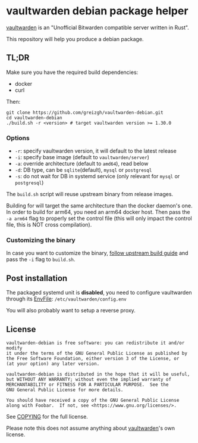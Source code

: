 # vaultwarden debian package helper

[vaultwarden](https://github.com/dani-garcia/vaultwarden) is an "Unofficial Bitwarden compatible server written in Rust".

This repository will help you produce a debian package.

## TL;DR

Make sure you have the required build dependencies:
* docker
* curl

Then:

```
git clone https://github.com/greizgh/vaultwarden-debian.git
cd vaultwarden-debian
./build.sh -r <version> # target vaultwarden version >= 1.30.0
```

### Options

- `-r`: specify vaultwarden version, it will default to the latest release
- `-i`: specify base image (default to `vaultwarden/server`)
- `-a`: override architecture (default to `amd64`), read below
- `-d`: DB type, can be `sqlite`(default), `mysql` or `postgresql`
- `-s`: do not wait for DB in systemd service (only relevant for `mysql` or `postgresql`)

The `build.sh` script will reuse upstream binary from release images.

Building for will target the same architecture than the docker daemon's one.
In order to build for arm64, you need an arm64 docker host.
Then pass the `-a arm64` flag to properly set the control file (this will only impact the control file, this is NOT cross compilation).

### Customizing the binary

In case you want to customize the binary, [follow upstream build guide](https://github.com/dani-garcia/vaultwarden/tree/main/docker#vaultwarden-container-building) and pass the `-i` flag to `build.sh`.


## Post installation

The packaged systemd unit is **disabled**, you need to configure vaultwarden through its
[EnvFile](https://www.freedesktop.org/software/systemd/man/systemd.service.html#Command%20lines):
`/etc/vaultwarden/config.env`

You will also probably want to setup a reverse proxy.


## License

    vaultwarden-debian is free software: you can redistribute it and/or modify
    it under the terms of the GNU General Public License as published by
    the Free Software Foundation, either version 3 of the License, or
    (at your option) any later version.

    vaultwarden-debian is distributed in the hope that it will be useful,
    but WITHOUT ANY WARRANTY; without even the implied warranty of
    MERCHANTABILITY or FITNESS FOR A PARTICULAR PURPOSE.  See the
    GNU General Public License for more details.

    You should have received a copy of the GNU General Public License
    along with Foobar.  If not, see <https://www.gnu.org/licenses/>.

See [COPYING](./COPYING) for the full license.

Please note this does not assume anything about [vaultwarden](https://github.com/dani-garcia/vaultwarden)'s own license.
